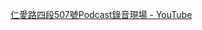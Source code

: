 [仁愛路四段507號Podcast錄音現場 - YouTube](https://www.youtube.com/playlist?list=PLzWcp4IKpaWZKzGaRoFfWKVRvMlU48u_y)